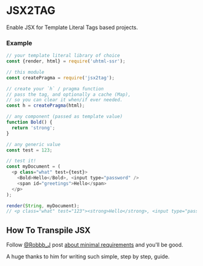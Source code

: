 # JSX2TAG

Enable JSX for Template Literal Tags based projects.

### Example
```js
// your template literal library of choice
const {render, html} = require('uhtml-ssr');

// this module
const createPragma = require('jsx2tag');

// create your `h` / pragma function
// pass the tag, and optionally a cache (Map),
// so you can clear it when/if ever needed.
const h = createPragma(html);

// any component (passed as template value)
function Bold() {
  return 'strong';
}

// any generic value
const test = 123;

// test it!
const myDocument = (
  <p class="what" test={test}>
    <Bold>Hello</Bold>, <input type="password" />
    <span id="greetings">Hello</span>
  </p>
);

render(String, myDocument);
// <p class="what" test="123"><strong>Hello</strong>, <input type="password"><span id="greetings">Hello</span></p>
```

## How To Transpile JSX

Follow [@Robbb_J](https://twitter.com/Robbb_J) post [about minimal requirements](https://blog.r0b.io/post/using-jsx-without-react/) and you'll be good.

A huge thanks to him for writing such simple, step by step, guide.
